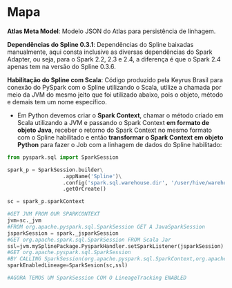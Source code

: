# Mapa

__Atlas Meta Model__: Modelo JSON do Atlas para persistência de linhagem.

__Dependências do Spline 0.3.1__: Dependências do Spline baixadas manualmente, aqui consta inclusive as diversas dependências do Spark Adapter, ou seja, para o Spark 2.2, 2.3 e 2.4, a diferença é que o Spark 2.4 apenas tem na versão do Spline 0.3.6.

__Habilitação do Spline com Scala__: Código produzido pela Keyrus Brasil para conexão do PySpark com o Spline utilizando o Scala, utilize a chamada por meio da JVM do mesmo jeito que foi utilizado abaixo, pois o objeto, método e demais tem um nome específico.

* Em Python devemos criar o __Spark Context__, chamar o método criado em Scala utilizando a JVM e passando o Spark Context __em formato de objeto Java__, receber o retorno do Spark Context no mesmo formato com o Spline habilitado e então __transformar o Spark Context em objeto Python__ para fazer o Job com a linhagem de dados do Spline habilitado:

```python
from pyspark.sql import SparkSession

spark_p = SparkSession.builder\
	              .appName('Spline')\
	              .config('spark.sql.warehouse.dir', '/user/hive/warehouse')\
	              .getOrCreate()

sc = spark_p.sparkContext

#GET JVM FROM OUR SPARKCONTEXT
jvm=sc._jvm
#FROM org.apache.pyspark.sql.SparkSession GET A JavaSparkSession
jsparkSession = spark._jsparkSession
#GET org.apache.spark.sql.SparkSession FROM Scala Jar
ssl=jvm.mySplinePackage.PysparkHandler.setSparkListener(jsparkSession)
#GET org.apache.pyspark.sql.SparkSession
#BY CALLING SparkSession(org.apache.pyspark.sql.SparkContext,org.apache.spark.sql.SparkSession)
sparkEnabledLineage=SparkSesion(sc,ssl)

#AGORA TEMOS UM SparkSession COM O LineageTracking ENABLED
```
